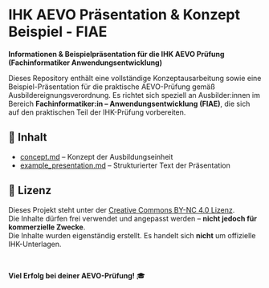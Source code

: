 # IHK AEVO Präsentation & Konzept Beispiel - FIAE 

**Informationen & Beispielpräsentation für die IHK AEVO Prüfung (Fachinformatiker Anwendungsentwicklung)**

Dieses Repository enthält eine vollständige Konzeptausarbeitung sowie eine Beispiel-Präsentation für die praktische AEVO-Prüfung gemäß Ausbildereignungsverordnung. Es richtet sich speziell an Ausbilder:innen im Bereich **Fachinformatiker:in – Anwendungsentwicklung (FIAE)**, die sich auf den praktischen Teil der IHK-Prüfung vorbereiten.

## 📄 Inhalt

- [concept.md](./concept.md) – Konzept der Ausbildungseinheit
- [example_presentation.md](./example_presentation.md) – Strukturierter Text der Präsentation

## 📄 Lizenz

Dieses Projekt steht unter der [Creative Commons BY-NC 4.0 Lizenz](https://creativecommons.org/licenses/by-nc/4.0/).  
Die Inhalte dürfen frei verwendet und angepasst werden – **nicht jedoch für kommerzielle Zwecke**.  
Die Inhalte wurden eigenständig erstellt. Es handelt sich **nicht** um offizielle IHK-Unterlagen.

<br/>

**Viel Erfolg bei deiner AEVO-Prüfung!** 🎓
